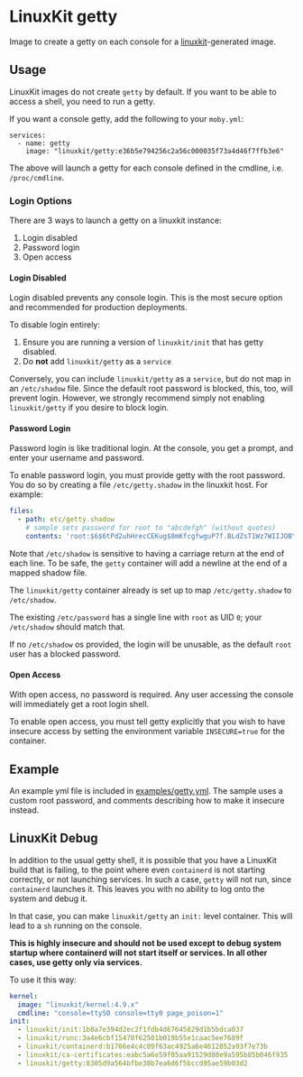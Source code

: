# LinuxKit getty
Image to create a getty on each console for a [linuxkit](https://github.com/linuxkit/linuxkit)-generated image.


## Usage
LinuxKit images do not create `getty` by default. If you want to be able to access a shell, you need to run a getty.

If you want a console getty, add the following to your `moby.yml`:

```
services:
  - name: getty
    image: "linuxkit/getty:e36b5e794256c2a56c000035f73a4d46f7ffb3e6"
```

The above will launch a getty for each console defined in the cmdline, i.e. `/proc/cmdline`.


### Login Options
There are 3 ways to launch a getty on a linuxkit instance:

1. Login disabled
2. Password login
3. Open access


#### Login Disabled
Login disabled prevents any console login. This is the most secure option and recommended for production deployments.

To disable login entirely:

1. Ensure you are running a version of `linuxkit/init` that has getty disabled.
2. Do **not** add `linuxkit/getty` as a `service`

Conversely, you can include `linuxkit/getty` as a `service`, but do not map in an `/etc/shadow` file. Since the default root password is blocked, this, too, will prevent login. However, we strongly recommend simply not enabling `linuxkit/getty` if you desire to block login.


#### Password Login
Password login is like traditional login. At the console, you get a prompt, and enter your username and password.

To enable password login, you must provide getty with the root password. You do so by creating a file `/etc/getty.shadow` in the linuxkit host. For example:

```yml
files:
  - path: etc/getty.shadow
    # sample sets password for root to "abcdefgh" (without quotes)
    contents: 'root:$6$6tPd2uhHrecCEKug$8mKfcgfwguP7f.BLdZsT1Wz7WIIJOBY1oUFHzIv9/O71M2J0EPdtFqFGTxB1UK5ejqQxRFQ.ZSG9YXR0SNsc11:17322:0:::::'
```

Note that `/etc/shadow` is sensitive to having a carriage return at the end of each line. To be safe, the `getty` container will add a newline at the end of a mapped shadow file.

The `linuxkit/getty` container already is set up to map `/etc/getty.shadow` to `/etc/shadow`.

The existing `/etc/password` has a single line with `root` as UID `0`; your `/etc/shadow` should match that.

If no `/etc/shadow` os provided, the login will be unusable, as the default `root` user has a blocked password.

#### Open Access
With open access, no password is required. Any user accessing the console will immediately get a root login shell.

To enable open access, you must tell getty explicitly that you wish to have insecure access by setting the environment variable `INSECURE=true` for the container.

## Example
An example yml file is included in [examples/getty.yml](../../examples/getty.yml). The sample uses a custom root password, and comments describing how to make it insecure instead.


## LinuxKit Debug
In addition to the usual getty shell, it is possible that you have a LinuxKit build that is failing, to the point where even `containerd` is not starting correctly, or not launching services. In such a case, `getty` will not run, since `containerd` launches it. This leaves you with no ability to log onto the system and debug it.

In that case, you can make `linuxkit/getty` an `init:` level container. This will lead to a `sh` running on the console.

**This is highly insecure and should not be used except to debug system startup where containerd will not start itself or services. In all other cases, use getty only via services.**

To use it this way:

```yml
kernel:
  image: "linuxkit/kernel:4.9.x"
  cmdline: "console=ttyS0 console=tty0 page_poison=1"
init:
  - linuxkit/init:1b8a7e394d2ec2f1fdb4d67645829d1b5bdca037
  - linuxkit/runc:3a4e6cbf15470f62501b019b55e1caac5ee7689f
  - linuxkit/containerd:b1766e4c4c09f63ac4925a6e4612852a93f7e73b
  - linuxkit/ca-certificates:eabc5a6e59f05aa91529d80e9a595b85b046f935
  - linuxkit/getty:8305d9a564bfbe38b7ea6d6f5bccd95ae59b03d2
```

